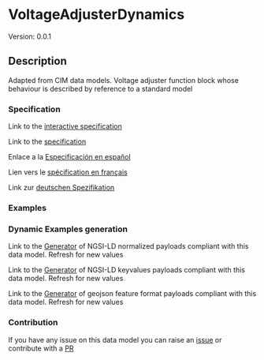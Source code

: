 # VoltageAdjusterDynamics
Version: 0.0.1

## Description 

Adapted from CIM data models. Voltage adjuster function block whose behaviour is described by reference to a standard model
### Specification

Link to the [interactive specification](https://swagger.lab.fiware.org/?url=https://github.com/smart-data-models/dataModel.EnergyCIM/blob/master/VoltageAdjusterDynamics/swagger.yaml)

Link to the [specification](https://github.com/smart-data-models/dataModel.EnergyCIM/blob/master/VoltageAdjusterDynamics/doc/spec.md)

Enlace a la [Especificación en español](https://github.com/smart-data-models/dataModel.EnergyCIM/blob/master/VoltageAdjusterDynamics/doc/spec_ES.md)

Lien vers le [spécification en français](https://github.com/smart-data-models/dataModel.EnergyCIM/blob/master/VoltageAdjusterDynamics/doc/spec_FR.md)

Link zur [deutschen Spezifikation](https://github.com/smart-data-models/dataModel.EnergyCIM/blob/master/VoltageAdjusterDynamics/doc/spec_DE.md)
### Examples
### Dynamic Examples generation

Link to the [Generator](https://smartdatamodels.org/extra/ngsi-ld_generator.php?schemaUrl=https://raw.githubusercontent.com/smart-data-models/dataModel.EnergyCIM/master/VoltageAdjusterDynamics/schema.json&email=info@smartdatamodels.org) of NGSI-LD normalized payloads compliant with this data model. Refresh for new values

Link to the [Generator](https://smartdatamodels.org/extra/ngsi-ld_generator_keyvalues.php?schemaUrl=https://raw.githubusercontent.com/smart-data-models/dataModel.EnergyCIM/master/VoltageAdjusterDynamics/schema.json&email=info@smartdatamodels.org) of NGSI-LD keyvalues payloads compliant with this data model. Refresh for new values

Link to the [Generator](https://smartdatamodels.org/extra/geojson_features_generator_v1.0.php?schemaUrl=https://raw.githubusercontent.com/smart-data-models/dataModel.EnergyCIM/master/VoltageAdjusterDynamics/schema.json&email=info@smartdatamodels.org) of geojson feature format payloads compliant with this data model. Refresh for new values
### Contribution

 If you have any issue on this data model you can raise an [issue](https://github.com/smart-data-models/dataModel.EnergyCIM/issues)  or contribute with a [PR](https://github.com/smart-data-models/dataModel.EnergyCIM/pulls)